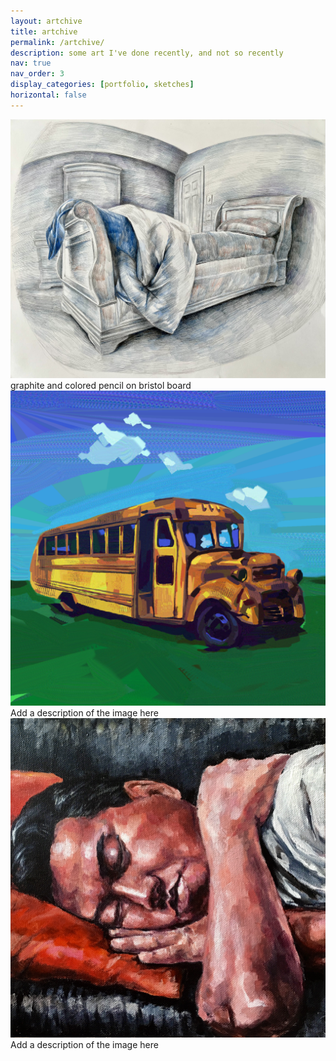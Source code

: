 ```yaml
---
layout: artchive
title: artchive
permalink: /artchive/
description: some art I've done recently, and not so recently
nav: true
nav_order: 3
display_categories: [portfolio, sketches]
horizontal: false
---
```


<div class="responsive">
  <div class="gallery">
    <a target="_blank" href="../assets/img/art/bed.jpg">
      <img src="../assets/img/art/bed.jpg" alt="my childhood bedroom">
    </a>
    <div class="desc">graphite and colored pencil on bristol board</div>
  </div>
</div>

<div class="responsive">
  <div class="gallery">
    <a target="_blank" href="../assets/img/art/bus.png">
      <img src="../assets/img/art/bus.png" alt="Forest">
    </a>
    <div class="desc">Add a description of the image here</div>
  </div>
</div>

<div class="responsive">
  <div class="gallery">
    <a target="_blank" href="../assets/img/art/AFTERNOON_SLUMBER.jpg">
      <img src="../assets/img/art/AFTERNOON_SLUMBER.jpg" alt="Northern Lights">
    </a>
    <div class="desc">Add a description of the image here</div>
  </div>
</div>

<!-- <div class="responsive">
  <div class="gallery">
    <a target="_blank" href="img_mountains.jpg">
      <img src="img_mountains.jpg" alt="Mountains">
    </a>
    <div class="desc">Add a description of the image here</div>
  </div>
</div> -->

<div class="clearfix"></div> 
